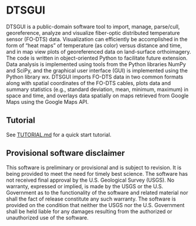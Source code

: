 # DTSGUI

DTSGUI is a public-domain software tool to import, manage, parse/cull, georeference, analyze and visualize fiber-optic distributed temperature sensor (FO-DTS) data. Visualization can efficiently be accomplished in the form of “heat maps” of temperature (as color) versus distance and time, and in map view plots of georeferenced data on land-surface orthoimagery. The code is written in object-oriented Python to facilitate future extension. Data analysis is implemented using tools from the Python libraries NumPy and SciPy, and the graphical user interface (GUI) is implemented using the Python library wx. DTSGUI imports FO-DTS data in two common formats along with spatial coordinates of the FO-DTS cables, plots data and summary statistics (e.g., standard deviation, mean, minimum, maximum) in space and time, and overlays data spatially on maps retrieved from Google Maps using the Google Maps API.

## Tutorial
See [TUTORIAL.md](docs\TUTORIAL.md) for a quick start tutorial.

## Provisional software disclaimer
This software is preliminary or provisional and is subject to revision. It is being provided to meet the need for timely best science. The software has not received final approval by the U.S. Geological Survey (USGS). No warranty, expressed or implied, is made by the USGS or the U.S. Government as to the functionality of the software and related material nor shall the fact of release constitute any such warranty. The software is provided on the condition that neither the USGS nor the U.S. Government shall be held liable for any damages resulting from the authorized or unauthorized use of the software.

